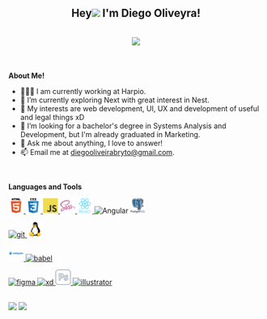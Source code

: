 <div align="center">

## Hey<img src="https://raw.githubusercontent.com/iampavangandhi/iampavangandhi/master/gifs/Hi.gif" width="30px"> I'm Diego Oliveyra!</h2>

<br />

<img src="https://i.imgur.com/8MupZHY.gif" width="400px" />

</div>
<br>
<br>

**About Me!**

- 👨🏽‍💻 I am currently working at Harpio.
- 🌱 I’m currently exploring Next with great interest in Nest.
- 🤔 My interests are web development, UI, UX and development of useful and legal things xD
- 💼 I’m looking for a bachelor's degree in Systems Analysis and Development, but I'm already graduated in Marketing.
- 💬 Ask me about anything, I love to answer!
- 📫 Email me at [diegooliveirabryto@gmail.com](mailto:diegooliveirabryto@gmail.com).

<br>

**Languages and Tools**

<p align="left"> 
<a href="https://www.w3.org/html/" target="_blank"> <img src="https://raw.githubusercontent.com/devicons/devicon/master/icons/html5/html5-original-wordmark.svg" alt="html5" width="30" height="30"/> </a><a href="https://www.w3schools.com/css/" target="_blank"> <img src="https://raw.githubusercontent.com/devicons/devicon/master/icons/css3/css3-original-wordmark.svg" alt="css3" width="30" height="30"/> </a> <a href="https://developer.mozilla.org/en-US/docs/Web/JavaScript" target="_blank"> <img src="https://raw.githubusercontent.com/devicons/devicon/master/icons/javascript/javascript-original.svg" alt="javascript" width="30" height="30"/> </a> <a href="https://sass-lang.com" target="_blank"> <img src="https://raw.githubusercontent.com/devicons/devicon/master/icons/sass/sass-original.svg" alt="sass" width="30" height="30"/> </a><a href="https://reactjs.org/" target="_blank"> <img src="https://raw.githubusercontent.com/devicons/devicon/master/icons/react/react-original-wordmark.svg" alt="react" width="30" height="30"/> </a>  <img src="https://icongr.am/devicon/angularjs-original.svg?size=40&color=000000" alt="Angular"  width="30" height="30"/> <a href="https://www.postgresql.org" target="_blank"> <img src="https://raw.githubusercontent.com/devicons/devicon/master/icons/postgresql/postgresql-original-wordmark.svg" alt="postgresql" width="30" height="30"/> </a> 

<a href="https://git-scm.com/" target="_blank"> <img src="https://www.vectorlogo.zone/logos/git-scm/git-scm-icon.svg" alt="git" width="30" height="30"/> </a> <a href="https://www.linux.org/" target="_blank"> <img src="https://raw.githubusercontent.com/devicons/devicon/master/icons/linux/linux-original.svg" alt="linux" width="30" height="30"/> </a> 
 
<a href="https://webpack.js.org" target="_blank"> <img src="https://raw.githubusercontent.com/devicons/devicon/d00d0969292a6569d45b06d3f350f463a0107b0d/icons/webpack/webpack-original-wordmark.svg" alt="webpack" width="30" height="30"/> </a> <a href="https://babeljs.io/" target="_blank"> <img src="https://www.vectorlogo.zone/logos/babeljs/babeljs-icon.svg" alt="babel" width="30" height="30"/> </a> 
   
<a href="https://www.figma.com/" target="_blank"> <img src="https://www.vectorlogo.zone/logos/figma/figma-icon.svg" alt="figma" width="30" height="30"/> </a> <a href="https://www.adobe.com/products/xd.html" target="_blank"> <img src="https://cdn.worldvectorlogo.com/logos/adobe-xd.svg" alt="xd" width="30" height="30"/> </a> <a href="https://www.photoshop.com/en" target="_blank"> <img src="https://raw.githubusercontent.com/devicons/devicon/master/icons/photoshop/photoshop-line.svg" alt="photoshop" width="30" height="30"/> </a> <a href="https://www.adobe.com/in/products/illustrator.html" target="_blank"> <img src="https://www.vectorlogo.zone/logos/adobe_illustrator/adobe_illustrator-icon.svg" alt="illustrator" width="30" height="30"/> </a> 
</p>

<br>
<img src="https://komarev.com/ghpvc/?username=diegooliveyra&color=blueviolet">
 <a href="https://www.linkedin.com/in/diego-de-oliveira-brito/">
    <img src="https://img.shields.io/badge/LinkedIn-%230077B5.svg?&style=flat-square&logo=linkedin&logoColor=white">
  </a>
